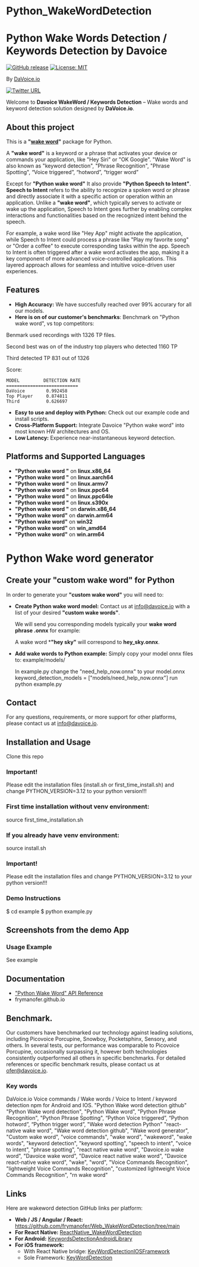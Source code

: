 # Python_WakeWordDetection
# Python Wake Words Detection / Keywords Detection by Davoice

[![GitHub release](https://img.shields.io/github/release/frymanofer/KeyWordDetectionIOSFramework.svg)](https://github.com/frymanofer/KeyWordDetectionIOSFramework/releases)
[![License: MIT](https://img.shields.io/badge/License-MIT-yellow.svg)](https://opensource.org/licenses/MIT)

By [DaVoice.io](https://davoice.io)

[![Twitter URL](https://img.shields.io/twitter/url?style=social&url=https%3A%2F%2Ftwitter.com%2FDaVoiceAI)](https://twitter.com/DaVoiceAI)

Welcome to **Davoice WakeWord / Keywords Detection** – Wake words and keyword detection solution designed by **DaVoice.io**.

## About this project

This is a **"<a href="https://davoice.io/wake-word" target="_blank">wake word</a>"** package for Python. 

A **"wake word"** is a keyword or a phrase that activates your device or commands your application, like "Hey Siri" or "OK Google". "Wake Word" is also known as "keyword detection", "Phrase Recognition", "Phrase Spotting", “Voice triggered”, “hotword”, “trigger word”

Except for **"Python wake word"** It also provide **"Python Speech to Intent"**. **Speech to Intent** refers to the ability to recognize a spoken word or phrase
and directly associate it with a specific action or operation within an application. Unlike a **"wake word"**, which typically serves to activate or wake up the application,
Speech to Intent goes further by enabling complex interactions and functionalities based on the recognized intent behind the speech.

For example, a wake word like "Hey App" might activate the application, while Speech
to Intent could process a phrase like "Play my favorite song" or "Order a coffee" to
execute corresponding tasks within the app.
Speech to Intent is often triggered after a wake word activates the app, making it a key
component of more advanced voice-controlled applications. This layered approach allows for
seamless and intuitive voice-driven user experiences.

## Features

- **High Accuracy:** We have succesfully reached over 99% accurary for all our models.
- **Here is on of our customer's benchmarks**:
Benchmark on "Python wake word", vs top competitors:

Benmark used recordings with 1326 TP files.

Second best was on of the industry top players who detected 1160 TP 

Third  detected TP 831 out of 1326

Score:
```
MODEL         DETECTION RATE
===========================
DaVoice        0.992458
Top Player     0.874811
Third          0.626697
```
- **Easy to use and deploy with Python:** Check out our example code and install scripts.
- **Cross-Platform Support:** Integrate Davoice "Python wake word" into most known HW architectures and OS.
- **Low Latency:** Experience near-instantaneous keyword detection.

## Platforms and Supported Languages

- **"Python wake word "** on **linux.x86_64**
- **"Python wake word "** on **linux.aarch64**
- **"Python wake word "** on **linux.armv7**
- **"Python wake word "** on **linux.ppc64**
- **"Python wake word "** on **linux.ppc64le**
- **"Python wake word "** on **linux.s390x**
- **"Python wake word "** on **darwin.x86_64**
- **"Python wake word"** on **darwin.arm64**
- **"Python wake word"** on **win32**
- **"Python wake word"** on **win_amd64**
- **"Python wake word"** on **win.arm64**

# Python Wake word generator

## Create your "custom wake word" for Python

In order to generate your **"custom wake word"** you will need to:

- **Create Python wake word model:**
    Contact us at info@davoice.io with a list of your desired **"custom wake words"**.

    We will send you corresponding models typically your **wake word phrase .onnx** for example:

    A wake word ***"hey sky"** will correspond to **hey_sky.onnx**.

- **Add wake words to Python example:**
    Simply copy your model onnx files to:
    example/models/

    In example.py change the "need_help_now.onnx" to your model.onnx
    keyword_detection_models = ["models/need_help_now.onnx"]
    run python example.py

## Contact

For any questions, requirements, or more support for other platforms, please contact us at info@davoice.io.

## Installation and Usage

Clone this repo

### Important! 
Please edit the installation files (install.sh or first_time_install.sh) and change PYTHON_VERSION=3.12 to your python version!!!

### First time installation without venv environment:
source first_time_installation.sh

### If you already have venv environment:
source install.sh

### Important! 
Please edit the installation files and change PYTHON_VERSION=3.12 to your python version!!!

### Demo Instructions

$ cd example
$ python example.py

## Screenshots from the demo App

### Usage Example
See example

## Documentation
- ["Python Wake Word" API Reference](docs/python_wake_word.md)
- frymanofer.github.io

## Benchmark.

Our customers have benchmarked our technology against leading solutions, including Picovoice Porcupine, Snowboy, Pocketsphinx, Sensory, and others. 
In several tests, our performance was comparable to Picovoice Porcupine, occasionally surpassing it, however both technologies consistently outperformed all others in specific benchmarks. 
For detailed references or specific benchmark results, please contact us at ofer@davoice.io.

### Key words

DaVoice.io Voice commands / Wake words / Voice to Intent / keyword detection npm for Android and IOS.
"Python Wake word detection github"
"Python Wake word detection",
"Python Wake word",
"Python Phrase Recognition",
 "Python Phrase Spotting",
 “Python  Voice triggered”,
 “Python  hotword”,
 “Python trigger word”,
"Wake word detection Python"
"react-native wake word",
"Wake word detection github",
"Wake word generator",
"Custom wake word",
"voice commands",
"wake word",
"wakeword",
"wake words",
"keyword detection",
"keyword spotting",
"speech to intent",
"voice to intent",
"phrase spotting",
"react native wake word",
"Davoice.io wake word",
"Davoice wake word",
"Davoice react native wake word",
"Davoice react-native wake word",
"wake",
"word",
"Voice Commands Recognition",
"lightweight Voice Commands Recognition",
"customized lightweight Voice Commands Recognition",
"rn wake word"

## Links

Here are wakeword detection GitHub links per platform:

- **Web / JS / Angular / React:** https://github.com/frymanofer/Web_WakeWordDetection/tree/main
- **For React Native:** [ReactNative_WakeWordDetection](https://github.com/frymanofer/ReactNative_WakeWordDetection)
- **For Android:** [KeywordsDetectionAndroidLibrary](https://github.com/frymanofer/KeywordsDetectionAndroidLibrary)
- **For iOS framework:** 
  - With React Native bridge: [KeyWordDetectionIOSFramework](https://github.com/frymanofer/KeyWordDetectionIOSFramework)
  - Sole Framework: [KeyWordDetection](https://github.com/frymanofer/KeyWordDetection)
